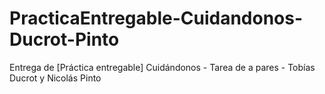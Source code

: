 # PracticaEntregable-Cuidandonos-Ducrot-Pinto
 Entrega de [Práctica entregable] Cuidándonos - Tarea de a pares - Tobías Ducrot y Nicolás Pinto
